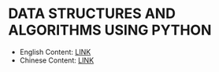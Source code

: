 # DATA STRUCTURES AND ALGORITHMS USING PYTHON

* English Content: [LINK](https://github.com/jedichou/jedichou-study-python/blob/master/Py2Adt/readme-en.md)
* Chinese Content: [LINK](https://github.com/jedichou/jedichou-study-python/blob/master/Py2Adt/readme-cn.md)
